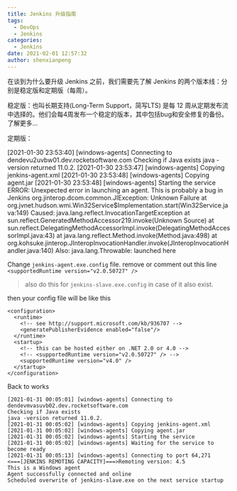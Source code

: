 ```yaml
---
title: Jenkins 升级指南
tags:
  - DevOps
  - Jenkins
categories:
  - Jenkins
date: 2021-02-01 12:57:32
author: shenxianpeng
---
```


在谈到为什么要升级 Jenkins 之前，我们需要先了解 Jenkins 的两个版本线：分别是稳定版和定期版（每周）。

稳定版：也叫长期支持(Long-Term Support，简写LTS) 是每 12 周从定期发布流中选择的。他们会每4周发布一个稳定的版本，其中包括bug和安全修复的备份。了解更多…

定期版：


[2021-01-30 23:53:40] [windows-agents] Connecting to dendevu2uvbw01.dev.rocketsoftware.com
Checking if Java exists
java -version returned 11.0.2.
[2021-01-30 23:53:47] [windows-agents] Copying jenkins-agent.xml
[2021-01-30 23:53:48] [windows-agents] Copying agent.jar
[2021-01-30 23:53:48] [windows-agents] Starting the service
ERROR: Unexpected error in launching an agent. This is probably a bug in Jenkins
org.jinterop.dcom.common.JIException: Unknown Failure
	at org.jvnet.hudson.wmi.Win32Service$Implementation.start(Win32Service.java:149)
Caused: java.lang.reflect.InvocationTargetException
	at sun.reflect.GeneratedMethodAccessor219.invoke(Unknown Source)
	at sun.reflect.DelegatingMethodAccessorImpl.invoke(DelegatingMethodAccessorImpl.java:43)
	at java.lang.reflect.Method.invoke(Method.java:498)
	at org.kohsuke.jinterop.JInteropInvocationHandler.invoke(JInteropInvocationHandler.java:140)
Also:   java.lang.Throwable: launched here


Change `jenkins-agent.exe.config` file. remove or comment out this line `<supportedRuntime version="v2.0.50727" />`

> also do this for `jenkins-slave.exe.config` in case of it also exist.

then your config file will be like this 

```
<configuration>
  <runtime>
    <!-- see http://support.microsoft.com/kb/936707 -->
    <generatePublisherEvidence enabled="false"/>
  </runtime>
  <startup>
    <!-- this can be hosted either on .NET 2.0 or 4.0 -->
    <!-- <supportedRuntime version="v2.0.50727" /> -->
    <supportedRuntime version="v4.0" />
  </startup>
</configuration>
```

Back to works

```
[2021-01-31 00:05:01] [windows-agents] Connecting to dendevmvasuvb02.dev.rocketsoftware.com
Checking if Java exists
java -version returned 11.0.2.
[2021-01-31 00:05:02] [windows-agents] Copying jenkins-agent.xml
[2021-01-31 00:05:02] [windows-agents] Copying agent.jar
[2021-01-31 00:05:02] [windows-agents] Starting the service
[2021-01-31 00:05:02] [windows-agents] Waiting for the service to become ready
[2021-01-31 00:05:13] [windows-agents] Connecting to port 64,271
<===[JENKINS REMOTING CAPACITY]===>Remoting version: 4.5
This is a Windows agent
Agent successfully connected and online
Scheduled overwrite of jenkins-slave.exe on the next service startup
```